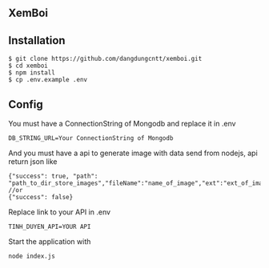 ## XemBoi
## Installation
```
$ git clone https://github.com/dangdungcntt/xemboi.git
$ cd xemboi
$ npm install
$ cp .env.example .env
```
## Config
You must have a ConnectionString of Mongodb and replace it in .env
```
DB_STRING_URL=Your ConnectionString of Mongodb
```
And you must have a api to generate image with data send from nodejs, api return json like 
```
{"success": true, "path": "path_to_dir_store_images","fileName":"name_of_image","ext":"ext_of_image"}
//or
{"success": false}
```
Replace link to your API in .env
```
TINH_DUYEN_API=YOUR API
```
Start the application with
```
node index.js
```

